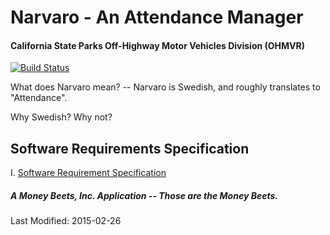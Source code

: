 Narvaro - An Attendance Manager
=======
#### California State Parks Off-Highway Motor Vehicles Division (OHMVR)

[![Build Status](https://travis-ci.org/MoneyBeets/Narvaro.svg?branch=master)](https://travis-ci.org/MoneyBeets/Narvaro)

What does Narvaro mean? -- Narvaro is Swedish, and roughly translates to "Attendance".

Why Swedish? Why not?

Software Requirements Specification
-------------------------------------------------------------
I. [Software Requirement Specification][1]

##### A Money Beets, Inc. Application -- Those are the Money Beets.

Last Modified: 2015-02-26

[1]: https://docs.google.com/document/d/1DowfJReZygk1pMGOavJwWE3MJ4-RaEzER_Jegtf5qsQ/edit?usp=sharing

